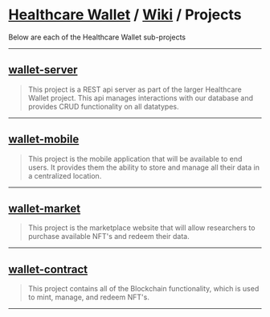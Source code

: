# [Healthcare Wallet](https://github.com/Healthcare-Wallet/wallet/tree/main) / [Wiki](https://github.com/Healthcare-Wallet/wallet/tree/main/wiki) / Projects

Below are each of the Healthcare Wallet sub-projects

---
## [wallet-server](https://github.com/Healthcare-Wallet/wallet/tree/main/wiki/projects/WalletServer.md)
> This project is a REST api server as part of the larger Healthcare Wallet project. This api manages interactions with our database and provides CRUD functionality on all datatypes.
---
## [wallet-mobile](https://github.com/Healthcare-Wallet/wallet/tree/main/wiki/projects/WalletMobile.md)
> This project is the mobile application that will be available to end users. It provides them the ability to store and manage all their data in a centralized location.
---
## [wallet-market](https://github.com/Healthcare-Wallet/wallet/tree/main/wiki/projects/WalletMarket.md)
> This project is the marketplace website that will allow researchers to purchase available NFT's and redeem their data.
---
## [wallet-contract](https://github.com/Healthcare-Wallet/wallet/tree/main/wiki/projects/WalletContract.md)
> This project contains all of the Blockchain functionality, which is used to mint, manage, and redeem NFT's.
---
